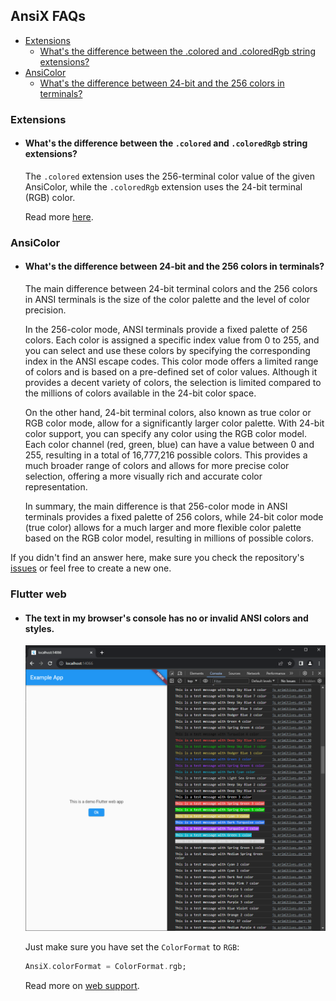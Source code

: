 ## AnsiX FAQs


- [Extensions](#extensions)
  - [What's the difference between the .colored and .coloredRgb string extensions?](#whats-the-difference-between-the-colored-and-coloredrgb-string-extensions)
- [AnsiColor](#ansicolor)
  - [What's the difference between 24-bit and the 256 colors in terminals?](#whats-the-difference-between-24-bit-and-the-256-colors-in-terminals)


### Extensions

- #### What's the difference between the `.colored` and `.coloredRgb` string extensions?

  The `.colored` extension uses the 256-terminal color value of the given AnsiColor, while the `.coloredRgb` 
extension uses the 24-bit terminal (RGB) color.

  Read more [here](#whats-the-difference-between-the-colored-and-coloredrgb-string-extensions).


### AnsiColor

- #### What's the difference between 24-bit and the 256 colors in terminals?

  The main difference between 24-bit terminal colors and the 256 colors in ANSI terminals
is the size of the color palette and the level of color precision.

  In the 256-color mode, ANSI terminals provide a fixed palette of 256 colors.
Each color is assigned a specific index value from 0 to 255, and you can select and use these colors by
specifying the corresponding index in the ANSI escape codes.
This color mode offers a limited range of colors and is based on a pre-defined set of color values.
Although it provides a decent variety of colors, the selection is limited compared to the millions of
colors available in the 24-bit color space.

  On the other hand, 24-bit terminal colors, also known as true color or RGB color mode, allow for a
significantly larger color palette. With 24-bit color support, you can specify any color using the RGB color model.
Each color channel (red, green, blue) can have a value between 0 and 255, resulting in a total of 16,777,216
possible colors. This provides a much broader range of colors and allows for more precise color selection,
offering a more visually rich and accurate color representation.

  In summary, the main difference is that 256-color mode in ANSI terminals provides a fixed palette of 256 colors,
while 24-bit color mode (true color) allows for a much larger and more flexible color palette
based on the RGB color model, resulting in millions of possible colors.


If you didn't find an answer here, make sure you check the repository's [issues](https://github.com/nikosportolos/ansix/issues) 
or feel free to create a new one.


### Flutter web

- #### The text in my browser's console has no or invalid ANSI colors and styles.

  <a href="https://raw.githubusercontent.com/nikosportolos/ansix/main/assets/images/web-example-faq.webp" target="_blank">
    <img src="https://raw.githubusercontent.com/nikosportolos/ansix/main/assets/images/web-example-faq.webp" width="600" alt="web-example-faq">
  </a>

  Just make sure you have set the `ColorFormat` to `RGB`:

  ```dart
  AnsiX.colorFormat = ColorFormat.rgb;
  ```

  Read more on [web support](../features/web_support.md#web-support).
